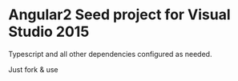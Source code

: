 # Angular2 Seed project for Visual Studio 2015
Typescript and all other dependencies configured as needed.

Just fork & use
